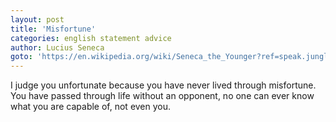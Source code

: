 ```yaml
---
layout: post
title: 'Misfortune'
categories: english statement advice
author: Lucius Seneca
goto: 'https://en.wikipedia.org/wiki/Seneca_the_Younger?ref=speak.junglestar.org'
---
```


I judge you unfortunate because you have never lived through misfortune. You have passed through life without an opponent, no one can ever know what you are capable of, not even you.
